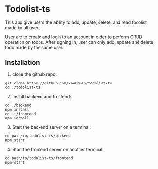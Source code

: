 # Todolist-ts

This app give users the ability to add, update, delete, and read todolist made by all users.

User are to create and login to an account in order to perform CRUD operation on todos. After signing in, user can only add, update and delete todo made by the same user.

## Installation

1. clone the github repo:

```
git clone https://github.com/YeeChuen/todolist-ts
cd ./todolist-ts
```

2. Install backend and frontend:

```
cd ./backend
npm install
cd ../frontend
npm install
```

3. Start the backend server on a terminal:

```
cd path/to/todolist-ts/backend
npm start
```

4. Start the frontend server on another terminal:

```
cd path/to/todolist-ts/frontend
npm start
```
